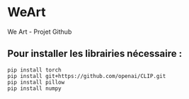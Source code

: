 # WeArt
We Art - Projet Github


## Pour installer les librairies nécessaire :
```
pip install torch
pip install git+https://github.com/openai/CLIP.git
pip install pillow
pip install numpy
```

